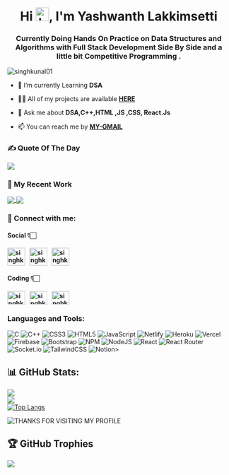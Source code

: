<h1 align="center">Hi <img src="https://github.com/TheDudeThatCode/TheDudeThatCode/blob/master/Assets/Hi.gif?raw=true" alt="handWaving" height="30" width="30" />, I'm Yashwanth Lakkimsetti </h1>
<h3 align="center">Currently Doing Hands On Practice on Data Structures and Algorithms with Full Stack Development Side By Side and a little bit Competitive Programming .</h3>
<p align="left"> <img src="https://komarev.com/ghpvc/?username=singhkunal01&label=Profile%20views&color=0e75b6&style=flat" alt="singhkunal01" /> </p>

- 🔭 I’m currently Learning **DSA**

- 👨‍💻 All of my projects are available [**HERE**](https://github.com/YashwanthLakkimsetti?tab=repositories)

- 💬 Ask me about **DSA,C++,HTML ,JS ,CSS, React.Js**

- 📫 You can reach me by [**MY-GMAIL**](mailto:lakkiyashwanth@gmail.com)

<h3 align="left">✍️ Quote Of The Day</h3>

![](https://quotes-github-readme.vercel.app/api?type=horizontal&theme=merko)

<h3 align="left">🧾 My Recent Work</h3>

<a href="https://github.com/singhkunal01/Code-on-your-own">
  <img align="center" src="https://github-readme-stats.vercel.app/api/pin/?username=singhkunal01&theme=gotham&repo=Code-on-your-own" />
</a>
<a href="https://github.com/anuraghazra/ocr-generator">
  <img align="center" src="https://github-readme-stats.vercel.app/api/pin/?username=singhkunal01&theme=gotham&repo=ocr-generator" />
</a>

<h3 align="left">📩 Connect with me:</h3>
<p align="left">
<h4>Social 👇🏻<h4/>
<a href="mailto:Kunalsingh142001@gmail.com" target="blank"><img align="center" src="https://cdn4.iconfinder.com/data/icons/social-media-logos-6/512/112-gmail_email_mail-512.png" alt="singhkunal01" height="40" width="40" /></a>&nbsp;&nbsp;
<a href="https://linkedin.com/in/singhkunal01" target="blank"><img align="center" src="https://raw.githubusercontent.com/rahuldkjain/github-profile-readme-generator/master/src/images/icons/Social/linked-in-alt.svg" alt="singhkunal01" height="40" width="40" /></a>&nbsp;&nbsp;
<a href="https://twitter.com/in/KunalSingh_01" target="blank"><img align="center" src="https://www.pngkey.com/png/full/2-27646_twitter-logo-png-transparent-background-logo-twitter-png.png" alt="singhkunal01" height="40" width="40" /></a><br>
<h4>Coding 👇🏻<h4/>
<a href="https://www.codechef.com/users/singhkunal01" target="blank"><img align="center" src="https://cdn.jsdelivr.net/npm/simple-icons@3.1.0/icons/codechef.svg" alt="singhkunal01" height="30" width="40" /></a>&nbsp;&nbsp;
<a href="https://www.hackerrank.com/singhkunal01" target="blank"><img align="center" src="https://raw.githubusercontent.com/rahuldkjain/github-profile-readme-generator/master/src/images/icons/Social/hackerrank.svg" alt="singhkunal01" height="30" width="40" /></a>&nbsp;&nbsp;
<a href="https://auth.geeksforgeeks.org/user/singhkunal01" target="blank"><img align="center" src="https://raw.githubusercontent.com/rahuldkjain/github-profile-readme-generator/master/src/images/icons/Social/geeks-for-geeks.svg" alt="singhkunal01" height="30" width="40" /></a>
</p>

<h3 align="left">Languages and Tools:</h3>

![C](https://img.shields.io/badge/c-%2300599C.svg?style=for-the-badge&logo=c&logoColor=white) ![C++](https://img.shields.io/badge/c++-%2300599C.svg?style=for-the-badge&logo=c%2B%2B&logoColor=white) ![CSS3](https://img.shields.io/badge/css3-%231572B6.svg?style=for-the-badge&logo=css3&logoColor=white) ![HTML5](https://img.shields.io/badge/html5-%23E34F26.svg?style=for-the-badge&logo=html5&logoColor=white) ![JavaScript](https://img.shields.io/badge/javascript-%23323330.svg?style=for-the-badge&logo=javascript&logoColor=%23F7DF1E) ![Netlify](https://img.shields.io/badge/netlify-%23000000.svg?style=for-the-badge&logo=netlify&logoColor=#00C7B7) ![Heroku](https://img.shields.io/badge/heroku-%23430098.svg?style=for-the-badge&logo=heroku&logoColor=white) ![Vercel](https://img.shields.io/badge/vercel-%23000000.svg?style=for-the-badge&logo=vercel&logoColor=white) ![Firebase](https://img.shields.io/badge/firebase-%23039BE5.svg?style=for-the-badge&logo=firebase) ![Bootstrap](https://img.shields.io/badge/bootstrap-%23563D7C.svg?style=for-the-badge&logo=bootstrap&logoColor=white) ![NPM](https://img.shields.io/badge/NPM-%23000000.svg?style=for-the-badge&logo=npm&logoColor=white) ![NodeJS](https://img.shields.io/badge/node.js-6DA55F?style=for-the-badge&logo=node.js&logoColor=white) ![React](https://img.shields.io/badge/react-%2320232a.svg?style=for-the-badge&logo=react&logoColor=%2361DAFB) ![React Router](https://img.shields.io/badge/React_Router-CA4245?style=for-the-badge&logo=react-router&logoColor=white) ![Socket.io](https://img.shields.io/badge/Socket.io-black?style=for-the-badge&logo=socket.io&badgeColor=010101) ![TailwindCSS](https://img.shields.io/badge/tailwindcss-%2338B2AC.svg?style=for-the-badge&logo=tailwind-css&logoColor=white) ![Notion](https://img.shields.io/badge/Notion-%23000000.svg?style=for-the-badge&logo=notion&logoColor=white)>

<!-- <p><img align="left" src="https://github-readme-stats.vercel.app/api/top-langs?username=singhkunal01&theme=gotham&show_icons=true&locale=en&layout=compact" alt="singhkunal01" /></p> -->

## 📊 GitHub Stats:
![](https://github-readme-stats.vercel.app/api?username=singhkunal01&theme=gotham&hide_border=false&include_all_commits=true&count_private=true)<br/>
![](https://github-readme-streak-stats.herokuapp.com/?user=singhkunal01&theme=gotham&hide_border=false)<br/>
[![Top Langs](https://github-readme-stats.vercel.app/api/top-langs/?username=singhkunal01&theme=gotham)](https://github.com/singhkunal01/github-readme-stats)
<!-- <p>&nbsp;<img align="center" src="https://github-readme-stats.vercel.app/api?username=singhkunal01&show_icons=true&locale=en" alt="singhkunal01" /></p> -->
![THANKS FOR VISITING MY PROFILE](https://raw.githubusercontent.com/BrunnerLivio/brunnerlivio/master/images/marquee.svg)

## 🏆 GitHub Trophies
![](https://github-profile-trophy.vercel.app/?username=singhkunal01&theme=apprentice&no-frame=false&no-bg=true&margin-w=4)
